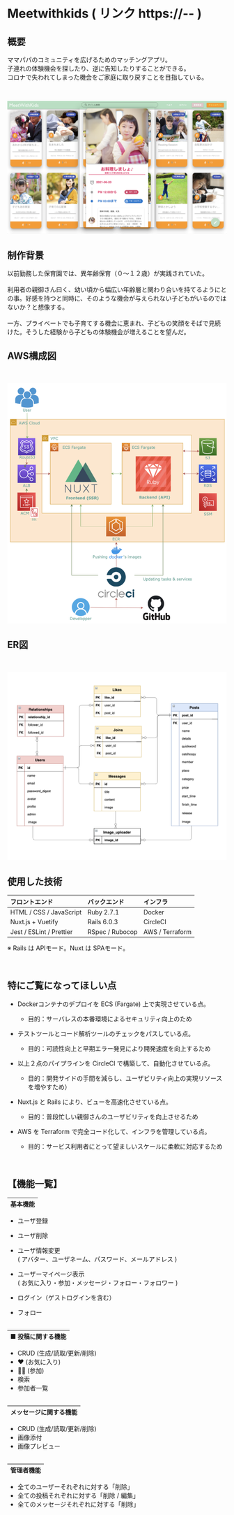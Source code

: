 # Meetwithkids ( リンク https://-- )


## 概要
ママパパのコミュニティを広げるためのマッチングアプリ。<br>
子連れの体験機会を探したり、逆に告知したりすることができる。<br>
コロナで失われてしまった機会をご家庭に取り戻すことを目指している。<br>

<br>

![TOP](frontend/assets/images/readme/top1.png "TOP")
<br>

## 制作背景
以前勤務した保育園では、異年齢保育（０〜１２歳）が実践されていた。<br><br>
利用者の親御さん曰く、幼い頃から幅広い年齢層と関わり合いを持てるようにとの事。好感を持つと同時に、そのような機会が与えられない子どもがいるのではないか？と想像する。<br><br>
一方、プライベートでも子育てする機会に恵まれ、子どもの笑顔をそばで見続けた。そうした経験から子どもの体験機会が増えることを望んだ。



## AWS構成図
<br>

![AWS](frontend/assets/images/infrastructure3.png "AWS")
<br>


## ER図
<br>

![ER](frontend/assets/images/ER4.png "ER")
<br>


## 使用した技術
| フロントエンド  | バックエンド  | インフラ |
| :--- | :--- | :--- |
| HTML / CSS / JavaScript | Ruby 2.7.1 | Docker |
| Nuxt.js + Vuetify | Rails 6.0.3 | CircleCI |
| Jest / ESLint / Prettier | RSpec / Rubocop | AWS / Terraform |
※ Rails は APIモード。Nuxt は SPAモード。





<br>

## 特にご覧になってほしい点
* Dockerコンテナのデプロイを ECS (Fargate) 上で実現させている点。<br>
  * 目的：サーバレスの本番環境によるセキュリティ向上のため

* テストツールとコード解析ツールのチェックをパスしている点。<br>
  * 目的：可読性向上と早期エラー発見により開発速度を向上するため

* 以上２点のパイプラインを CircleCI で構築して、自動化させている点。
  * 目的：開発サイドの手間を減らし、ユーザビリティ向上の実現リソースを増やすため）

* Nuxt.js と Rails により、ビューを高速化させている点。<br>
  * 目的：普段忙しい親御さんのユーザビリティを向上させるため

* AWS を Terraform で完全コード化して、インフラを管理している点。<br>
  * 目的：サービス利用者にとって望ましいスケールに柔軟に対応するため

<br>

## 【機能一覧】
| 基本機能 |
| :--- |

* ユーザ登録
* ユーザ削除
* ユーザ情報変更<br>
( アバター、ユーザネーム、パスワード、メールアドレス )
* ユーザーマイページ表示<br>
( お気に入り・参加・メッセージ・フォロー・フォロワー )

* ログイン（ゲストログインを含む）
* フォロー
<br><br>

| ■ 投稿に関する機能 |
| :--- |
* CRUD (生成/読取/更新/削除) 
* ❤️ (お気に入り) 
 * 🏃‍♀️ (参加) 
 * 検索 
 * 参加者一覧 
<br><br>

|メッセージに関する機能|
| :--- |
* CRUD (生成/読取/更新/削除) 
* 画像添付
* 画像プレビュー 
<br><br>

| 管理者機能 |
| :--- |
* 全てのユーザーそれぞれに対する「削除」<br>
* 全ての投稿それぞれに対する「削除 / 編集」<br>
* 全てのメッセージそれぞれに対する「削除」<br>

